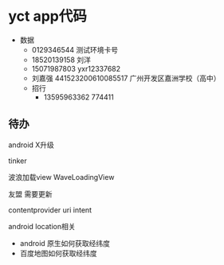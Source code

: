 # yct app代码

+ 数据
  + 0129346544 测试环境卡号
  + 18520139158 刘洋
  + 15071987803  yxr12337682
  + 刘嘉强  441523200610085517  广州开发区嘉洲学校（高中）
  + 招行
    + 13595963362  774411





## 待办

android X升级

tinker

波浪加载view WaveLoadingView

友盟 需要更新

contentprovider uri intent

android location相关

+ android 原生如何获取经纬度 
+ 百度地图如何获取经纬度
